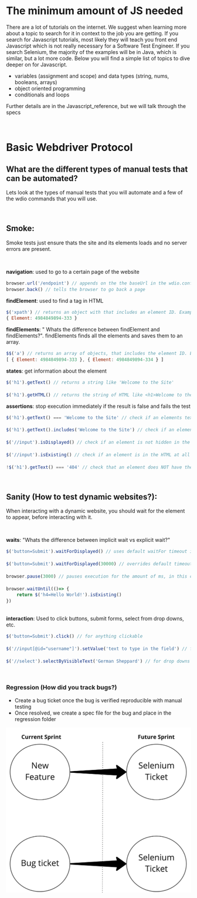 # The minimum amount of JS needed
There are a lot of tutorials on the internet. We suggest when learning more about a topic to search for it in context to the job you are getting. If you search for Javascript tutorials, most likely they will teach you front end Javascript which is not really necessary for a Software Test Engineer. If you search Selenium, the majority of the examples will be in Java, which is similar, but a lot more code. Below you will find a simple list of topics to dive deeper on for Javascript.

- variables (assignment and scope) and data types (string, nums, booleans, arrays)
- object oriented programming
- conditionals and loops

Further details are in the Javascript_reference, but we will talk through the specs

<br>

# Basic Webdriver Protocol

## What are the different types of manual tests that can be automated?

Lets look at the types of manual tests that you will automate and a few of the wdio commands that you will use. 

<br>

## Smoke: 

Smoke tests just ensure thats the site and its elements loads and no server errors are present. 

<br>

**navigation**: used to go to a certain page of the website
``` javascript
browser.url('/endpoint') // appends on the the baseUrl in the wdio.config.js
browser.back() // tells the browser to go back a page
```
**findElement**: used to find a tag in HTML
``` javascript
$('xpath') // returns an object with that includes an element ID. Example: 
{ Element: 4984849894-333 }
```
**findElements**: " Whats the difference between findElement and findElements?". findElements finds all the elements and saves them to an array.

``` javascript
$$('a') // returns an array of objects, that includes the element ID. Example in the console if there were two a tags on the website: 
[ { Element: 4984849894-333 }, { Element: 4984849894-334 } ]
```
**states**: get information about the element
``` javascript
$('h1').getText() // returns a string like 'Welcome to the Site'

$('h1').getHTML() // returns the string of HTML like <h1>Welcome to the Site</h1>

```
**assertions**: stop execution immediately if the result is false and fails the test
``` javascript
$('h1').getText() === 'Welcome to the Site' // check if an elements text equals a specific string

$('h1').getText().includes('Welcome to the Site') // check if an elements text includes a part of a string

$('//input').isDisplayed() // check if an element is not hidden in the HTML

$('//input').isExisting() // check if an element is in the HTML at all

!$('h1').getText() === '404' // check that an element does NOT have the text 404
```

<br>

## Sanity (How to test dynamic websites?): 

When interacting with a dynamic website, you should wait for the element to appear, before interacting with it.

<br>

**waits**: "Whats the difference between implicit wait vs explicit wait?"
``` javascript
$('button=Submit').waitForDisplayed() // uses default waitFor timeout in wdio.conf.js aka implicit wait

$('button=Submit').waitForDisplayed(30000) // overrides default timeout aka explicit wait

browser.pause(3000) // pauses execution for the amount of ms, in this case 3 seconds

browser.waitUntil(()=> {
    return $('h4=Hello World!').isExisting()
})



```
**interaction**: Used to click buttons, submit forms, select from drop downs, etc.
``` javascript
$('button=Submit').click() // for anything clickable

$('//input[@id="username"]').setValue('text to type in the field') // for input fields

$('//select').selectByVisibleText('German Sheppard') // for drop downs with select tags
```




<br>

### Regression (How did you track bugs?)
- Create a bug ticket once the bug is verified reproducible with manual testing
- Once resolved, we create a spec file for the bug and place in the regression folder

![alt text](../imgs/sprints.jpg "page object example")